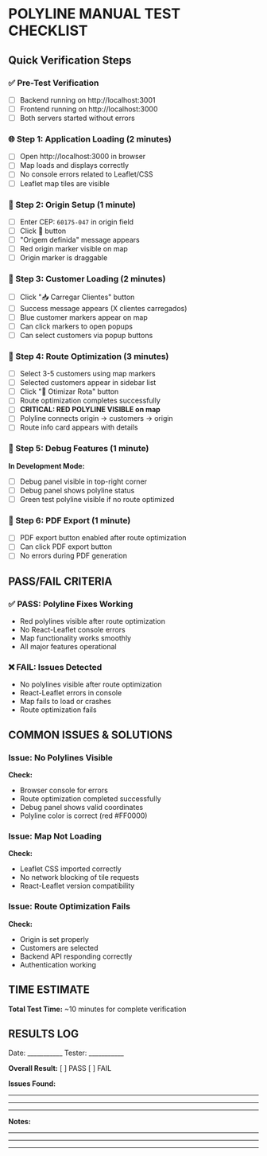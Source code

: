 # POLYLINE MANUAL TEST CHECKLIST

## Quick Verification Steps

### ✅ Pre-Test Verification
- [ ] Backend running on http://localhost:3001
- [ ] Frontend running on http://localhost:3000
- [ ] Both servers started without errors

### 🌐 Step 1: Application Loading (2 minutes)
- [ ] Open http://localhost:3000 in browser
- [ ] Map loads and displays correctly
- [ ] No console errors related to Leaflet/CSS
- [ ] Leaflet map tiles are visible

### 📍 Step 2: Origin Setup (1 minute)
- [ ] Enter CEP: `60175-047` in origin field
- [ ] Click 📍 button
- [ ] "Origem definida" message appears
- [ ] Red origin marker visible on map
- [ ] Origin marker is draggable

### 👥 Step 3: Customer Loading (2 minutes)
- [ ] Click "📥 Carregar Clientes" button
- [ ] Success message appears (X clientes carregados)
- [ ] Blue customer markers appear on map
- [ ] Can click markers to open popups
- [ ] Can select customers via popup buttons

### 🚀 Step 4: Route Optimization (3 minutes)
- [ ] Select 3-5 customers using map markers
- [ ] Selected customers appear in sidebar list
- [ ] Click "🚀 Otimizar Rota" button
- [ ] Route optimization completes successfully
- [ ] **CRITICAL: RED POLYLINE VISIBLE on map**
- [ ] Polyline connects origin → customers → origin
- [ ] Route info card appears with details

### 🐛 Step 5: Debug Features (1 minute)
**In Development Mode:**
- [ ] Debug panel visible in top-right corner
- [ ] Debug panel shows polyline status
- [ ] Green test polyline visible if no route optimized

### 📄 Step 6: PDF Export (1 minute)
- [ ] PDF export button enabled after route optimization
- [ ] Can click PDF export button
- [ ] No errors during PDF generation

## PASS/FAIL CRITERIA

### ✅ PASS: Polyline Fixes Working
- Red polylines visible after route optimization
- No React-Leaflet console errors
- Map functionality works smoothly
- All major features operational

### ❌ FAIL: Issues Detected
- No polylines visible after route optimization
- React-Leaflet errors in console
- Map fails to load or crashes
- Route optimization fails

## COMMON ISSUES & SOLUTIONS

### Issue: No Polylines Visible
**Check:**
- Browser console for errors
- Route optimization completed successfully
- Debug panel shows valid coordinates
- Polyline color is correct (red #FF0000)

### Issue: Map Not Loading
**Check:**
- Leaflet CSS imported correctly
- No network blocking of tile requests
- React-Leaflet version compatibility

### Issue: Route Optimization Fails
**Check:**
- Origin is set properly
- Customers are selected
- Backend API responding correctly
- Authentication working

## TIME ESTIMATE
**Total Test Time:** ~10 minutes for complete verification

## RESULTS LOG
Date: ___________
Tester: ___________

**Overall Result:** [ ] PASS [ ] FAIL

**Issues Found:**
_________________________________
_________________________________
_________________________________

**Notes:**
_________________________________
_________________________________
_________________________________